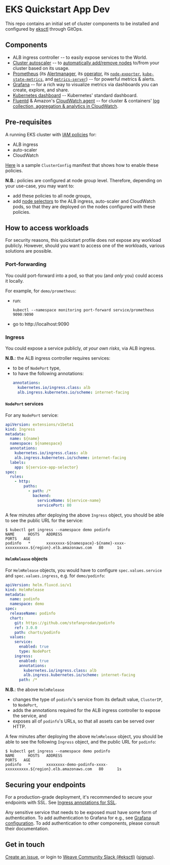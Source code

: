 # EKS Quickstart App Dev

This repo contains an initial set of cluster components to be installed and
configured by [eksctl](https://eksctl.io) through GitOps.

## Components

- ALB ingress controller -- to easily expose services to the World.
- [Cluster autoscaler](https://github.com/kubernetes/autoscaler/tree/master/cluster-autoscaler) -- to [automatically add/remove nodes](https://aws.amazon.com/premiumsupport/knowledge-center/eks-cluster-autoscaler-setup/) to/from your cluster based on its usage.
- [Prometheus](https://prometheus.io/) (its [Alertmanager](https://prometheus.io/docs/alerting/alertmanager/), its [operator](https://github.com/coreos/prometheus-operator), its [`node-exporter`](https://github.com/prometheus/node_exporter), [`kube-state-metrics`](https://github.com/kubernetes/kube-state-metrics), and [`metrics-server`](https://github.com/kubernetes-incubator/metrics-server)) -- for powerful metrics & alerts.
- [Grafana](https://grafana.com) -- for a rich way to visualize metrics via dashboards you can create, explore, and share.
- [Kubernetes dashboard](https://kubernetes.io/docs/tasks/access-application-cluster/web-ui-dashboard/) -- Kubernetes' standard dashboard.
- [Fluentd](https://www.fluentd.org/) & Amazon's [CloudWatch agent](https://aws.amazon.com/cloudwatch/) -- for cluster & containers' [log collection, aggregation & analytics in CloudWatch](https://docs.aws.amazon.com/AmazonCloudWatch/latest/monitoring/Container-Insights-setup-logs.html).

## Pre-requisites

A running EKS cluster with [IAM policies](https://eksctl.io/usage/iam-policies/) for:

- ALB ingress
- auto-scaler
- CloudWatch

[Here](https://github.com/weaveworks/eksctl/blob/master/examples/21-eks-quickstart-app-dev.yaml) is a sample `ClusterConfig` manifest that shows how to enable these policies.

**N.B.**: policies are configured at node group level.
Therefore, depending on your use-case, you may want to:

- add these policies to all node groups,
- add [node selectors](https://kubernetes.io/docs/concepts/configuration/assign-pod-node/) to the ALB ingress, auto-scaler and CloudWatch pods, so that they are deployed on the nodes configured with these policies.

## How to access workloads

For security reasons, this quickstart profile does not expose any workload publicly. However, should you want to access one of the workloads, various solutions are possible.

### Port-forwarding

You could port-forward into a pod, so that you (and _only_ you) could access it locally.

For example, for `demo/prometheus`:

- run:
    ```console
    kubectl --namespace monitoring port-forward service/prometheus 9090:9090
    ```
- go to http://localhost:9090

### Ingress

You could expose a service publicly, _at your own risks_, via ALB ingress.

**N.B.**: the ALB ingress controller requires services:

- to be of `NodePort` type,
- to have the following annotations:
    ```yaml
    annotations:
      kubernetes.io/ingress.class: alb
      alb.ingress.kubernetes.io/scheme: internet-facing
    ```

#### `NodePort` services

For any `NodePort` service:

```yaml
apiVersion: extensions/v1beta1
kind: Ingress
metadata:
  name: ${name}
  namespace: ${namespace}
  annotations:
    kubernetes.io/ingress.class: alb
    alb.ingress.kubernetes.io/scheme: internet-facing
  labels:
    app: ${service-app-selector}
spec:
  rules:
    - http:
        paths:
          - path: /*
            backend:
              serviceName: ${service-name}
              servicePort: 80
```

A few minutes after deploying the above `Ingress` object, you should be able to see the public URL for the service:
```console
$ kubectl get ingress --namespace demo podinfo
NAME      HOSTS   ADDRESS                                                                     PORTS   AGE
podinfo   *       xxxxxxxx-${namespace}-${name}-xxxx-xxxxxxxxxx.${region}.elb.amazonaws.com   80      1s
```

#### `HelmRelease` objects

For `HelmRelease` objects, you would have to configure `spec.values.service` and `spec.values.ingress`, e.g. for `demo/podinfo`:

```yaml
apiVersion: helm.fluxcd.io/v1
kind: HelmRelease
metadata:
  name: podinfo
  namespace: demo
spec:
  releaseName: podinfo
  chart:
    git: https://github.com/stefanprodan/podinfo
    ref: 3.0.0
    path: charts/podinfo
  values:
    service:
      enabled: true
      type: NodePort
    ingress:
      enabled: true
      annotations:
        kubernetes.io/ingress.class: alb
        alb.ingress.kubernetes.io/scheme: internet-facing
      path: /*
```

**N.B.**: the above `HelmRelease`

- changes the type of `podinfo`'s service from its default value, `ClusterIP`, to `NodePort`,
- adds the annotations required for the ALB ingress controller to expose the service, and
- exposes all of `podinfo`'s URLs, so that all assets can be served over HTTP.

A few minutes after deploying the above `HelmRelease` object, you should be able to see the following `Ingress` object, and the public URL for `podinfo`:

```console
$ kubectl get ingress --namespace demo podinfo
NAME      HOSTS   ADDRESS                                                             PORTS   AGE
podinfo   *       xxxxxxxx-demo-podinfo-xxxx-xxxxxxxxxx.${region}.elb.amazonaws.com   80      1s
```

## Securing your endpoints
For a production-grade deployment, it's recommended to secure your endpoints with SSL. See [Ingress annotations for SSL](https://kubernetes-sigs.github.io/aws-alb-ingress-controller/guide/ingress/annotation/#ssl).

Any sensitive service that needs to be exposed must have some form of authentication. To add authentication to Grafana for e.g., see [Grafana configuration](https://github.com/helm/charts/tree/master/stable/prometheus-operator#grafana).
To add authentication to other components, please consult their documentation.

## Get in touch

[Create an issue](https://github.com/weaveworks/eks-quickstart-app-dev/issues/new), or
login to [Weave Community Slack (#eksctl)][slackchan] ([signup][slackjoin]).

[slackjoin]: https://slack.weave.works/
[slackchan]: https://weave-community.slack.com/messages/eksctl/
